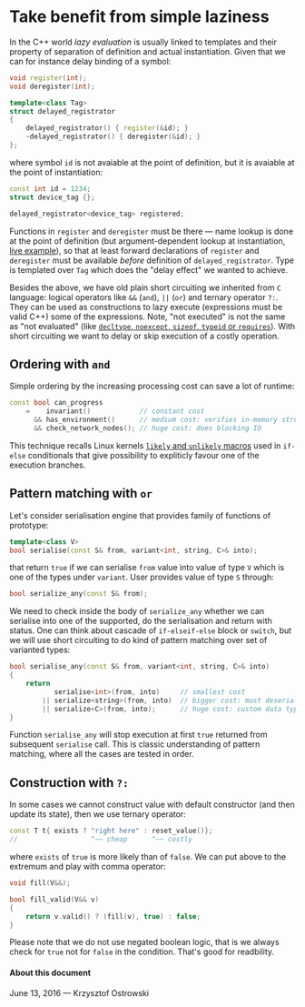 
# Take benefit from simple laziness

In the C++ world _lazy evaluation_ is usually linked to templates and their property of separation of definition and actual instantiation. Given that we can for instance delay binding of a symbol:

```c++
void register(int);
void deregister(int);

template<class Tag>
struct delayed_registrator
{
    delayed_registrator() { register(&id); }
    ~delayed_registrator() { deregister(&id); }
};
```

where symbol `id` is not avaiable at the point of definition, but it is avaiable at the point of instantiation:

```c++
const int id = 1234;
struct device_tag {};

delayed_registrator<device_tag> registered;
```

Functions in `register` and `deregister` must be there &mdash; name lookup is done at the point of definition (but argument-dependent lookup at instantiation, [live example](http://coliru.stacked-crooked.com/a/577669cfcd3af126 "Coliru Viewer")), so that at least forward declarations of `register` and `deregister` must be available _before_ definition of `delayed_registrator`. Type is templated over `Tag` which does the "delay effect" we wanted to achieve.

Besides the above, we have old plain short circuiting we inherited from `C` language: logical operators like `&&` (`and`), `||` (`or`) and ternary operator `?:`. They can be used as constructions to lazy execute (expressions must be valid C++) some of the expressions. Note, "not executed" is not the same as "not evaluated" (like [`decltype`, `noexcept`, `sizeof`, `typeid` or `requires`](http://en.cppreference.com/w/cpp/language/expressions#Unevaluated_expressions "Expressions")). With short circuiting we want to delay or skip execution of a costly operation.

## Ordering with `and`

Simple ordering by the increasing processing cost can save a lot of runtime:

```c++
const bool can_progress
    =    invariant()            // constant cost
      && has_environment()      // medium cost: verifies in-memory structures
      && check_network_nodes(); // huge cost: does blocking IO
```

This technique recalls Linux kernels [`likely` and `unlikely` macros](http://kernelnewbies.org/FAQ/LikelyUnlikely "FAQ/LikelyUnlikely") used in `if-else` conditionals that give possibility to expliticly favour one of the execution branches.

## Pattern matching with `or`

Let's consider serialisation engine that provides family of functions of prototype:

```c++
template<class V>
bool serialise(const S& from, variant<int, string, C>& into);
```

that return `true` if we can serialise `from` value into value of type `V` which is one of the types under `variant`. User provides value of type `S` through:

```c++
bool serialize_any(const S& from);
```

We need to check inside the body of `serialize_any` whether we can serialise into one of the supported, do the serialisation and return with status. One can think about cascade of `if-elseif-else` block or `switch`, but we will use short circuiting to do kind of pattern matching over set of varianted types:

```c++
bool serialise_any(const S& from, variant<int, string, C>& into)
{
    return 
           serialise<int>(from, into)     // smallest cost
        || serialize<string>(from, into)  // bigger cost: must deserialize sequence of chars
        || serialize<C>(from, into);      // huge cost: custom data type
}
```

Function `serialise_any` will stop execution at first `true` returned from subsequent `serialise` call. This is classic understanding of pattern matching, where all the cases are tested in order.

## Construction with `?:`

In some cases we cannot construct value with default constructor (and then update its state), then we use ternary operator:

```c++
const T t{ exists ? "right here" : reset_value()};
//                  ^~~ cheap      ^~~ costly
```

where `exists` of `true` is more likely than of `false`. We can put above to the extremum and play with comma operator:

```c++
void fill(V&&);

bool fill_valid(V&& v)
{
    return v.valid() ? (fill(v), true) : false;
}
```

Please note that we do not use negated boolean logic, that is we always check for `true` not for `false` in the condition. That's good for readbility.

#### About this document

June 13, 2016 &mdash; Krzysztof Ostrowski

